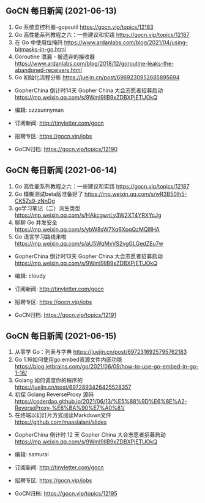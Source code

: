 ## GoCN 每日新闻 (2021-06-13)
1. Go 系统监控利器-gopsutil  https://gocn.vip/topics/12183
2. Go 高性能系列教程之六：一些建议和实践  https://gocn.vip/topics/12187
3. 在 Go 中使用位掩码  https://www.ardanlabs.com/blog/2021/04/using-bitmasks-in-go.html
4. Goroutine 泄漏 - 被遗弃的接收器  https://www.ardanlabs.com/blog/2018/12/goroutine-leaks-the-abandoned-receivers.html
5. Go 初始化流程分析  https://juejin.cn/post/6969230952685895694

- GopherChina 倒计时14天 Gopher China 大会志愿者招募启动 https://mp.weixin.qq.com/s/9WmI9IlB9xZDBXPjETUOkQ

- 编辑: czzsunnyman
- 订阅新闻: http://tinyletter.com/gocn
- 招聘专区: https://gocn.vip/jobs
- GoCN归档: https://gocn.vip/topics/12190

## GoCN 每日新闻 (2021-06-14)
1. Go 高性能系列教程之六：一些建议和实践 https://gocn.vip/topics/12187
2. Go 模糊测试beta版准备好了 https://mp.weixin.qq.com/s/wR3B50lh5-CK5Zs9-zNnDg
3. go学习笔记（二）派生类型 https://mp.weixin.qq.com/s/HAkcgwnLy3W2XT4YRXYcJg
4. 聊聊 Go 并发安全 https://mp.weixin.qq.com/s/ybW8sW7Xq6XpqQzMQlIlHA
5. Go 语言学习路线来啦 https://mp.weixin.qq.com/s/aU5WqMxVS2vgGLGedZEu7w


- GopherChina 倒计时13天 Gopher China 大会志愿者招募启动 https://mp.weixin.qq.com/s/9WmI9IlB9xZDBXPjETUOkQ

- 编辑: cloudy
- 订阅新闻: http://tinyletter.com/gocn
- 招聘专区: https://gocn.vip/jobs
- GoCN归档: https://gocn.vip/topics/12191

## GoCN 每日新闻 (2021-06-15)

1. 从零学 Go：列表与字典 https://juejin.cn/post/6972316925795762183
2. Go 1.16如何使用go:embed资源文件内嵌功能 https://blog.jetbrains.com/go/2021/06/09/how-to-use-go-embed-in-go-1-16/
3. Golang 如何调度你的程序的 https://juejin.cn/post/6972893426425528357
4. 初探 Golang ReverseProxy 源码 https://coderdao.github.io/2021/06/13/%E5%88%9D%E6%8E%A2-ReverseProxy-%E6%BA%90%E7%A0%81/
5. 在终端以幻灯片方式阅读Markdown文件 https://github.com/maaslalani/slides

- GopherChina 倒计时 12 天 Gopher China 大会志愿者招募启动 https://mp.weixin.qq.com/s/9WmI9IlB9xZDBXPjETUOkQ

- 编辑: samurai
- 订阅新闻: http://tinyletter.com/gocn
- 招聘专区: https://gocn.vip/jobs
- GoCN归档: https://gocn.vip/topics/12195
